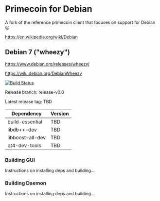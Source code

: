 # Primecoin for Debian

A fork of the reference primecoin client that focuses on support for Debian :wink:

https://en.wikipedia.org/wiki/Debian

## Debian 7 ("wheezy")

https://www.debian.org/releases/wheezy/

https://wiki.debian.org/DebianWheezy

[![Build Status](https://travis-ci.org/belovachap/primecoin-debian.svg?branch=release-v0.0)](https://travis-ci.org/belovachap/primecoin-debian)

Release branch: release-v0.0

Latest release tag: TBD

| Dependency       | Version |
| ---------------- | ------- |
| build-essential  | TBD     |
| libdb++-dev      | TBD     |
| libboost-all-dev | TBD     |
| qt4-dev-tools    | TBD     |

### Building GUI

Instructions on installing deps and building...

### Building Daemon

Instructions on installing deps and building...
